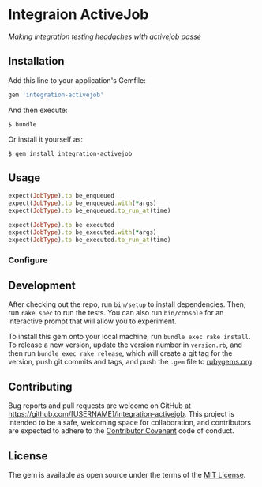 # Integraion ActiveJob

*Making integration testing headaches with activejob passé*

## Installation

Add this line to your application's Gemfile:

```ruby
gem 'integration-activejob'
```

And then execute:

    $ bundle

Or install it yourself as:

    $ gem install integration-activejob

## Usage

```ruby
expect(JobType).to be_enqueued
expect(JobType).to be_enqueued.with(*args)
expect(JobType).to be_enqueued.to_run_at(time)

expect(JobType).to be_executed
expect(JobType).to be_executed.with(*args)
expect(JobType).to be_executed.to_run_at(time)
```

### Configure


## Development

After checking out the repo, run `bin/setup` to install dependencies. Then, run `rake spec` to run the tests. You can also run `bin/console` for an interactive prompt that will allow you to experiment.

To install this gem onto your local machine, run `bundle exec rake install`. To release a new version, update the version number in `version.rb`, and then run `bundle exec rake release`, which will create a git tag for the version, push git commits and tags, and push the `.gem` file to [rubygems.org](https://rubygems.org).

## Contributing

Bug reports and pull requests are welcome on GitHub at https://github.com/[USERNAME]/integration-activejob. This project is intended to be a safe, welcoming space for collaboration, and contributors are expected to adhere to the [Contributor Covenant](http://contributor-covenant.org) code of conduct.


## License

The gem is available as open source under the terms of the [MIT License](http://opensource.org/licenses/MIT).

